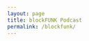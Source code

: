 ```yaml
---
layout: page
title: blockFUNK Podcast
permalink: /blockfunk/
---
```


  <script src="https://code.jquery.com/jquery-1.6.4.min.js"></script>
  <script src="https://cdnjs.cloudflare.com/ajax/libs/moment.js/2.20.1/moment.min.js"></script>
  <script src="/assets/js/jquery.rss.min.js"></script>
  <script>
    jQuery(function($) {
      $("#rss-feed").rss("https://digitalfinance.blog/feed/podcast",
      {
        entryTemplate:'<li class="blockfunk"><h3>{date}: {title}</strong></h3>
        	<a href="{url}" target="_href">Link</a><br/>
    	    {body}</li>',
    	  dateFormat: 'DD.MM.YYYY',
    	  dateLocale: 'de',
    	  ssl: true
      })
    })
  </script>
  
  <div class="blockfunk-feed" id="rss-feed"></div>
